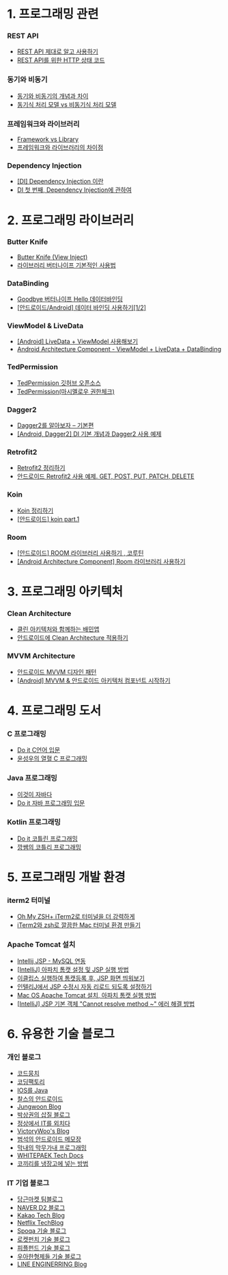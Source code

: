 # 1. 프로그래밍 관련
### REST API
- [REST API 제대로 알고 사용하기](https://meetup.toast.com/posts/92)
- [REST API를 위한 HTTP 상태 코드](https://mygumi.tistory.com/230)

### 동기와 비동기
- [동기와 비동기의 개념과 차이](https://private.tistory.com/24)
- [동기식 처리 모델 vs 비동기식 처리 모델](https://webclub.tistory.com/605)

### 프레임워크와 라이브러리
- [Framework vs Library](https://webclub.tistory.com/458)
- [프레임워크와 라이브러리의 차이점](https://okky.kr/article/549983)

### Dependency Injection
- [[DI] Dependency Injection 이란](https://medium.com/@jang.wangsu/di-dependency-injection-이란-1b12fdefec4f)
- [DI 첫 번째, Dependency Injection에 관하여](https://poqw.github.io/di_1/)

# 2. 프로그래밍 라이브러리
### Butter Knife
- [Butter Knife (View Inject)](https://gun0912.tistory.com/2)
- [라이브러리 버터나이프 기본적인 사용법](https://roqkfwk.tistory.com/16)

### DataBinding
- [Goodbye 버터나이프 Hello 데이터바인딩](https://gun0912.tistory.com/71)
- [[안드로이드/Android] 데이터 바인딩 사용하기[1/2]](https://superwony.tistory.com/42)

### ViewModel & LiveData
- [[Android] LiveData + ViewModel 사용해보기](https://junghun0.github.io/2019/05/22/android-viewmodel/)
- [Android Architecture Component - ViewModel + LiveData + DataBinding](https://youtu.be/Y-uPcwBEEV4)

### TedPermission
- [TedPermission 깃허브 오픈소스](https://github.com/ParkSangGwon/TedPermission)
- [TedPermission(마시멜로우 권한체크)](https://gun0912.tistory.com/61)

### Dagger2
- [Dagger2를 알아보자 – 기본편](https://www.charlezz.com/?p=1259)
- [[Android, Dagger2] DI 기본 개념과 Dagger2 사용 예제](https://black-jin0427.tistory.com/104)

### Retrofit2
- [Retrofit2 정리하기](https://jungwoon.github.io/android/2019/07/11/Retrofit/)
- [안드로이드 Retrofit2 사용 예제. GET, POST, PUT, PATCH, DELETE](https://altongmon.tistory.com/745)

### Koin
- [Koin 정리하기](https://jungwoon.github.io/android/2019/08/21/Koin/)
- [[안드로이드] koin part.1](https://woovictory.github.io/2019/05/08/Android-koin/)

### Room
- [[안드로이드] ROOM 라이브러리 사용하기 , 코루틴](https://namget.tistory.com/entry/%EC%95%88%EB%93%9C%EB%A1%9C%EC%9D%B4%EB%93%9C-ROOM-%EB%9D%BC%EC%9D%B4%EB%B8%8C%EB%9F%AC%EB%A6%AC-%EC%82%AC%EC%9A%A9%ED%95%98%EA%B8%B0-%EC%BD%94%EB%A3%A8%ED%8B%B4)
- [[Android Architecture Component] Room 라이브러리 사용하기](https://black-jin0427.tistory.com/53)

# 3. 프로그래밍 아키텍처
### Clean Architecture
- [클린 아키텍처와 함께하는 배민앱](https://woowabros.github.io/experience/2019/01/17/baeminapp-clean-architecture.html)
- [안드로이드에 Clean Architecture 적용하기](https://academy.realm.io/kr/posts/clean-architecture-in-android/)

### MVVM Architecture
- [안드로이드 MVVM 디자인 패턴](https://beomseok95.tistory.com/131)
- [[Android] MVVM & 안드로이드 아키텍처 컴포넌트 시작하기](https://blog.yena.io/studynote/2019/03/16/Android-MVVM-AAC-1.html)

# 4. 프로그래밍 도서
### C 프로그래밍
- [Do it C언어 입문](http://www.kyobobook.co.kr/product/detailViewKor.laf?ejkGb=KOR&mallGb=KOR&barcode=9791187370703&orderClick=LEa&Kc=)
- [윤성우의 열혈 C 프로그래밍](http://www.kyobobook.co.kr/product/detailViewKor.laf?ejkGb=KOR&mallGb=KOR&barcode=9788996094050&orderClick=LEa&Kc=)

### Java 프로그래밍
- [이것이 자바다](http://www.kyobobook.co.kr/product/detailViewKor.laf?ejkGb=KOR&mallGb=KOR&barcode=9788968481475&orderClick=LEa&Kc=)
- [Do it 자바 프로그래밍 입문](http://www.kyobobook.co.kr/product/detailViewKor.laf?ejkGb=KOR&mallGb=KOR&barcode=9791163030195&orderClick=LEa&Kc=)

### Kotlin 프로그래밍
- [Do it 코틀린 프로그래밍](http://www.kyobobook.co.kr/product/detailViewKor.laf?ejkGb=KOR&mallGb=KOR&barcode=9791163030843&orderClick=LEA&Kc=)
- [깡쌤의 코틀리 프로그래밍](http://www.kyobobook.co.kr/product/detailViewKor.laf?ejkGb=KOR&mallGb=KOR&barcode=9791186710272&orderClick=LAG&Kc=)

# 5. 프로그래밍 개발 환경
### iterm2 터미널
- [Oh My ZSH+ iTerm2로 터미널을 더 강력하게](https://medium.com/harrythegreat/oh-my-zsh-iterm2로-터미널을-더-강력하게-a105f2c01bec)
- [iTerm2와 zsh로 깔끔한 Mac 터미널 환경 만들기](https://tutorialpost.apptilus.com/code/posts/tools/mac-cli-with-iterm2-zsh/)

### Apache Tomcat 설치
- [Intellij JSP - MySQL 연동](https://mdwgti16.github.io/jsp/mysql/#)
- [[IntelliJ] 아파치 톰캣 설정 및 JSP 실행 방법](https://whitepaek.tistory.com/13)
- [이클립스 실행하여 톰캣등록 후, JSP 화면 띄워보기](https://mongodev.tistory.com/30)
- [인텔리J에서 JSP 수정시 자동 리로드 되도록 설정하기](https://dololak.tistory.com/575)
- [Mac OS Apache Tomcat 설치, 아파치 톰캣 실행 방법](https://whitepaek.tistory.com/12)
- [[IntelliJ] JSP 기본 객체 "Cannot resolve method ~" 에러 해결 방법](https://whitepaek.tistory.com/27)

# 6. 유용한 기술 블로그
### 개인 블로그
- [코드뭉치](https://poqw.github.io)
- [코딩팩토리](https://coding-factory.tistory.com/271)
- [IOS를 Java](https://altongmon.tistory.com/location)
- [찰스의 안드로이드](https://www.charlezz.com)
- [Jungwoon Blog](https://jungwoon.github.io)
- [박상권의 삽질 블로그](https://gun0912.tistory.com)
- [정상에서 IT를 외치다](https://black-jin0427.tistory.com)
- [VictoryWoo's Blog](https://woovictory.github.io)
- [범석의 안드로이드 메모장](https://beomseok95.tistory.com/)
- [막내의 막무가내 프로그래밍](https://youngest-programming.tistory.com)
- [WHITEPAEK Tech Docs](https://whitepaek.tistory.com)
- [코끼리를 냉장고에 넣는 방법](https://dololak.tistory.com)

### IT 기업 블로그
- [당근마켓 팀블로그](https://medium.com/daangn)
- [NAVER D2 블로그](https://d2.naver.com/home)
- [Kakao Tech Blog](https://tech.kakao.com/blog/)
- [Netflix TechBlog](https://netflixtechblog.com)
- [Spoqa 기술 블로그](https://spoqa.github.io)
- [로켓펀치 기술 블로그](https://blog.rocketpunch.com)
- [피플펀드 기술 블로그](https://tech.peoplefund.co.kr)
- [우아한형제들 기술 블로그](https://woowabros.github.io)
- [LINE ENGINERRING Blog](https://engineering.linecorp.com/ko/blog/)
